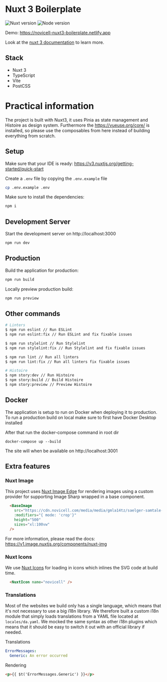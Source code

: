 # Nuxt 3 Boilerplate

![Nuxt version](https://img.shields.io/badge/Nuxt%20version-3.2.2-3643B3)
![Node version](https://img.shields.io/badge/Node%20version-16.12.0-026E00)

Demo: https://novicell-nuxt3-boilerplate.netlify.app

Look at the [nuxt 3 documentation](https://v3.nuxtjs.org) to learn more.

## Stack
- Nuxt 3
- TypeScript
- Vite
- PostCSS

# Practical information
The project is built with Nuxt3, it uses Pinia as state management and Histoire as design system. Furthermore the https://vueuse.org/core/ is installed, so please use the composables from here instead of building everything from scratch.

## Setup
Make sure that your IDE is ready:
https://v3.nuxtjs.org/getting-started/quick-start

Create a `.env` file by copying the `.env.example` file

```bash
cp .env.example .env
```

Make sure to install the dependencies:

```bash
npm i
```

## Development Server

Start the development server on http://localhost:3000

```bash
npm run dev
```

## Production

Build the application for production:

```bash
npm run build
```

Locally preview production build:

```bash
npm run preview
```

## Other commands

```bash
# Linters
$ npm run eslint // Run ESLint
$ npm run eslint:fix // Run ESLint and fix fixable issues

$ npm run stylelint // Run Stylelint
$ npm run stylelint:fix // Run Stylelint and fix fixable issues

$ npm run lint // Run all linters
$ npm run lint:fix // Run all linters fix fixable issues

# Histoire
$ npm story:dev // Run Histoire
$ npm story:build // Build Histoire
$ npm story:preview // Preview Histoire
```

## Docker

The application is setup to run on Docker when deploying it to production. To run a production build on local make sure to first have Docker Desktop installed

After that run the docker-compose command in root dir

```
docker-compose up --build
```

The site will when be available on http://localhost:3001

## Extra features

### Nuxt Image
This project uses [Nuxt Image Edge](https://v1.image.nuxtjs.org) for rendering images using a custom provider for supporting Image Sharp wrapped in a base component.
```html
  <BaseImage
    src="https://cdn.novicell.com/media/media/gmla14tz/saelger-samtale-jan-overgaard-kenneth-mansgaard-anders-thorup-nilsson-adam-peter-nielsen.jpg"
    :modifiers="{ mode: 'crop'}"
    height="500"
    sizes="xl:100vw"
  />
```
For more information, please read the docs: https://v1.image.nuxtjs.org/components/nuxt-img

### Nuxt Icons
We use [Nuxt Icons](https://github.com/gitFoxCode/nuxt-icons) for loading in icons which inlines the SVG code at build time. 
```html
  <NuxtIcon name="novicell" />
```

### Translations
Most of the websites we build only has a single language, which means that it's not necessary to use a big i18n library. We therefore built a custom i18n module that simply loads translations from a YAML file located at `locales/da.yaml`. We mocked the same syntax as other i18n plugins which means that it should be easy to switch it out with an official library if needed.

Translations
```yaml
ErrorMessages:
  Generic: An error occurred
```

Rendering
```html
<p>{{ $t('ErrorMessages.Generic') }}</p>
```

